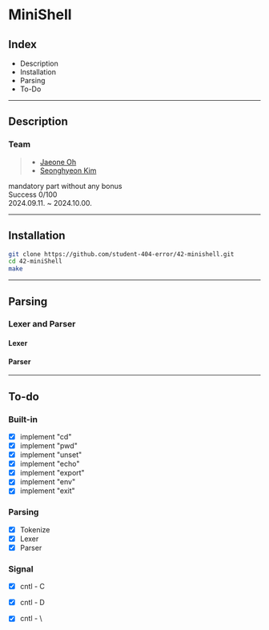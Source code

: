 # MiniShell

## Index
- Description
- Installation
- Parsing
- To-Do

---

## Description
### Team

> - [Jaeone Oh](https://github.com)
> - [Seonghyeon Kim](https://github.com/student-404-error)

mandatory part without any bonus  
Success 0/100  
2024.09.11. ~ 2024.10.00.  

---

## Installation
```bash
git clone https://github.com/student-404-error/42-minishell.git
cd 42-miniShell
make
```

---

## Parsing

### Lexer and Parser

#### Lexer

#### Parser

---

## To-do

### Built-in

- [x] implement "cd"  
- [x] implement "pwd"  
- [x] implement "unset"  
- [x] implement "echo"  
- [x] implement "export"  
- [x] implement "env"  
- [x] implement "exit"  

### Parsing

- [x] Tokenize
- [x] Lexer
- [x] Parser

### Signal

- [x] cntl - C
- [x] cntl - D
- [x] cntl - \

